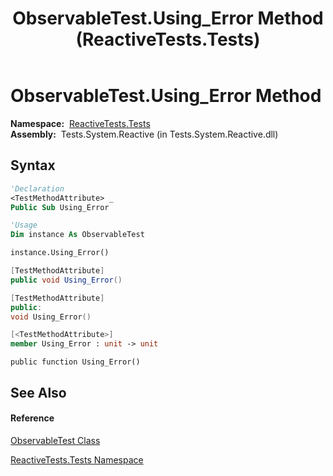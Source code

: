 ﻿---
title: ObservableTest.Using_Error Method  (ReactiveTests.Tests)
TOCTitle: Using_Error Method
ms:assetid: M:ReactiveTests.Tests.ObservableTest.Using_Error
ms:mtpsurl: https://msdn.microsoft.com/en-us/library/reactivetests.tests.observabletest.using_error(v=VS.103)
ms:contentKeyID: 36620153
ms.date: 06/28/2011
mtps_version: v=VS.103
f1_keywords:
- ReactiveTests.Tests.ObservableTest.Using_Error
dev_langs:
- CSharp
- JScript
- VB
- FSharp
- c++
---

# ObservableTest.Using\_Error Method

**Namespace:**  [ReactiveTests.Tests](hh289046\(v=vs.103\).md)  
**Assembly:**  Tests.System.Reactive (in Tests.System.Reactive.dll)

## Syntax

``` vb
'Declaration
<TestMethodAttribute> _
Public Sub Using_Error
```

``` vb
'Usage
Dim instance As ObservableTest

instance.Using_Error()
```

``` csharp
[TestMethodAttribute]
public void Using_Error()
```

``` c++
[TestMethodAttribute]
public:
void Using_Error()
```

``` fsharp
[<TestMethodAttribute>]
member Using_Error : unit -> unit 
```

``` jscript
public function Using_Error()
```

## See Also

#### Reference

[ObservableTest Class](hh288687\(v=vs.103\).md)

[ReactiveTests.Tests Namespace](hh289046\(v=vs.103\).md)

